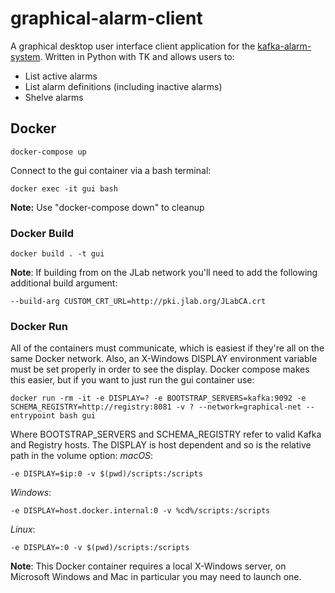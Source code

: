 # graphical-alarm-client
A graphical desktop user interface client application for the [kafka-alarm-system](https://github.com/JeffersonLab/kafka-alarm-system).  Written in Python with TK and allows users to:
- List active alarms
- List alarm definitions (including inactive alarms)
- Shelve alarms
## Docker
```
docker-compose up
```
Connect to the gui container via a bash terminal:   
```
docker exec -it gui bash
```
**Note:** Use "docker-compose down" to cleanup
### Docker Build
```
docker build . -t gui 
```
**Note**: If building from on the JLab network you'll need to add the following additional build argument:
```
--build-arg CUSTOM_CRT_URL=http://pki.jlab.org/JLabCA.crt
```
### Docker Run
All of the containers must communicate, which is easiest if they're all on the same Docker network.  Also, an X-Windows DISPLAY environment variable must be set properly in order to see the display.  Docker compose makes this easier, but if you want to just run the gui container use:
```
docker run -rm -it -e DISPLAY=? -e BOOTSTRAP_SERVERS=kafka:9092 -e SCHEMA_REGISTRY=http://registry:8081 -v ? --network=graphical-net --entrypoint bash gui
```
Where BOOTSTRAP_SERVERS and SCHEMA_REGISTRY refer to valid Kafka and Registry hosts.  The DISPLAY is host dependent and so is the relative path in the volume option:
_macOS_: 
```
-e DISPLAY=$ip:0 -v $(pwd)/scripts:/scripts
```
_Windows_:
```
-e DISPLAY=host.docker.internal:0 -v %cd%/scripts:/scripts
```
_Linux_:
```
-e DISPLAY=:0 -v $(pwd)/scripts:/scripts
```
**Note**: This Docker container requires a local X-Windows server, on Microsoft Windows and Mac in particular you may need to launch one.
